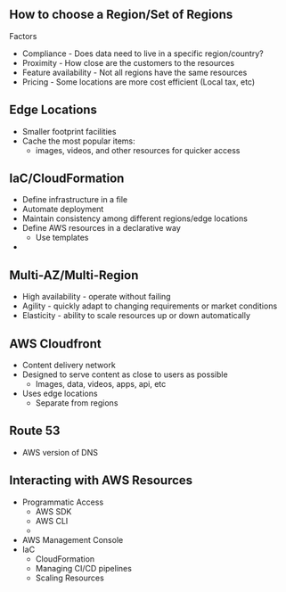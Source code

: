 ## How to choose a Region/Set of Regions
Factors
- Compliance - Does data need to live in a specific region/country?
- Proximity - How close are the customers to the resources
- Feature availability - Not all regions have the same resources
- Pricing - Some locations are more cost efficient (Local tax, etc)

## Edge Locations
- Smaller footprint facilities
- Cache the most popular items:
	- images, videos, and other resources for quicker access

## IaC/CloudFormation
- Define infrastructure in a file
- Automate deployment
- Maintain consistency among different regions/edge locations
- Define AWS resources in a declarative way
	- Use templates
- 

## Multi-AZ/Multi-Region
- High availability - operate without failing
- Agility - quickly adapt to changing requirements or market conditions
- Elasticity - ability to scale resources up or down automatically

## AWS Cloudfront
- Content delivery network
- Designed to serve content as close to users as possible
	- Images, data, videos, apps, api, etc
- Uses edge locations
	- Separate from regions

## Route 53
- AWS version of DNS

## Interacting with AWS Resources
- Programmatic Access
	- AWS SDK
	- AWS CLI
	- 
- AWS Management Console
- IaC
	- CloudFormation
	- Managing CI/CD pipelines
	- Scaling Resources